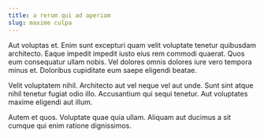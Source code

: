 ```yaml
---
title: a rerum qui ad aperiam
slug: maxime culpa
---
```


Aut voluptas et. Enim sunt excepturi quam velit voluptate tenetur quibusdam architecto. Eaque impedit impedit iusto eius rem commodi quaerat. Quos eum consequatur ullam nobis. Vel dolores omnis dolores iure vero tempora minus et. Doloribus cupiditate eum saepe eligendi beatae.

Velit voluptatem nihil. Architecto aut vel neque vel aut unde. Sunt sint atque nihil tenetur fugiat odio illo. Accusantium qui sequi tenetur. Aut voluptates maxime eligendi aut illum.

Autem et quos. Voluptate quae quia ullam. Aliquam aut ducimus a sit cumque qui enim ratione dignissimos.
